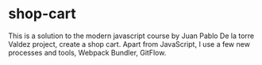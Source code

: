 # shop-cart
This is a solution to the modern javascript course by Juan Pablo De la torre Valdez project, create a shop cart. Apart from JavaScript, I use a few new processes and tools, Webpack Bundler, GitFlow.
